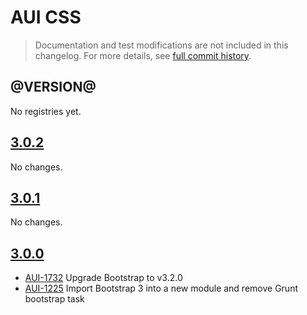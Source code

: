 # AUI CSS

> Documentation and test modifications are not included in this changelog. For more details, see [full commit history](https://github.com/liferay/alloy-ui/commits/master/src/aui-css).

## @VERSION@

No registries yet.

## [3.0.2](https://github.com/liferay/alloy-ui/releases/tag/3.0.2)

No changes.

## [3.0.1](https://github.com/liferay/alloy-ui/releases/tag/3.0.1)

No changes.

## [3.0.0](https://github.com/liferay/alloy-ui/releases/tag/3.0.0)

* [AUI-1732](https://issues.liferay.com/browse/AUI-1732) Upgrade Bootstrap to v3.2.0
* [AUI-1225](https://issues.liferay.com/browse/AUI-1225) Import Bootstrap 3 into a new module and remove Grunt bootstrap task
